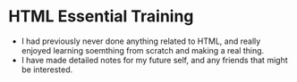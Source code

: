 # HTML Essential Training
- I had previously never done anything related to HTML, and really enjoyed learning soemthing from scratch and making a real thing.
- I have made detailed notes for my future self, and any friends that might be interested.
